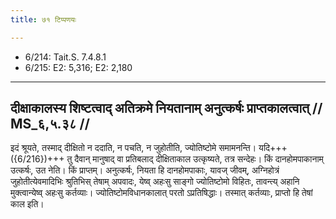```yaml
---
title: ७१ टिप्पणयः

---
```

- 6/214: Tait.S. 7.4.8.1
- 6/215: E2: 5,316; E2: 2,180

____________________________________________


## दीक्षाकालस्य शिष्टत्वाद् अतिक्रमे नियतानाम् अनुत्कर्षः प्राप्तकालत्वात् // MS_६,५.३८ //

इदं श्रूयते, तस्माद् दीक्षितो न ददाति, न पचति, न जुहोतीति, ज्योतिष्टोमे समामनन्ति। यदि+++({6/216})+++ तु दैवान् मानुषाद् वा प्रतिबलाद् दीक्षिताकाल उत्कृष्यते, तत्र सन्देहः। किं दानहोमपाकानाम् उत्कर्षः, उत नेति। किं प्राप्तम्। अनुत्कर्षः, नियता हि दानहोमपाकाः, यावज् जीवम्, अग्निहोत्रं जुहोतीत्येवमादिभिः श्रुतिभिस् तेषाम् अपवादः, येष्व् अहःसु साङ्गो ज्योतिष्टोमो विहितः, तावन्त्य् अहानि मुक्त्वान्येष्व् अहःसु कर्तव्याः। ज्योतिष्टोमविधानकालात् परतो ऽप्रतिषिद्धाः। तस्मात् कर्तव्याः, प्राप्तो हि तेषां काल इति।